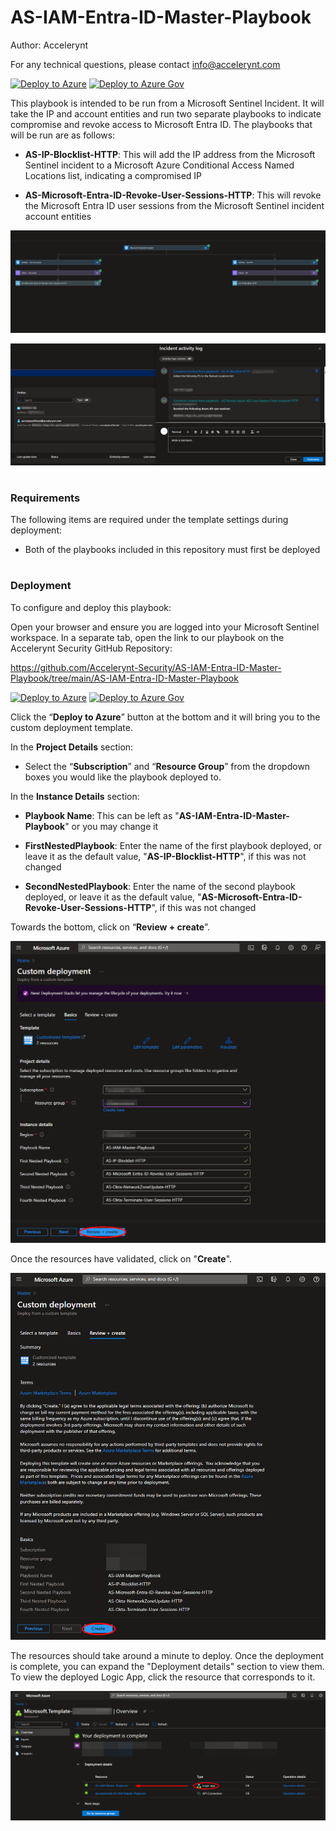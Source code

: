 # AS-IAM-Entra-ID-Master-Playbook

Author: Accelerynt

For any technical questions, please contact info@accelerynt.com  

[![Deploy to Azure](https://aka.ms/deploytoazurebutton)](https://portal.azure.com/#create/Microsoft.Template/uri/https%3A%2F%2Fraw.githubusercontent.com%2FAzure%2FAzure-Sentinel%2Fmaster%2FPlaybooks%2FAS-IAM-Entra-ID-Master-Playbook%2Fazuredeploy.json)
[![Deploy to Azure Gov](https://aka.ms/deploytoazuregovbutton)](https://portal.azure.us/#create/Microsoft.Template/uri/https%3A%2F%2Fraw.githubusercontent.com%2FAzure%2FAzure-Sentinel%2Fmaster%2FPlaybooks%2FAS-IAM-Entra-ID-Master-Playbook%2Fazuredeploy.json)       

This playbook is intended to be run from a Microsoft Sentinel Incident. It will take the IP and account entities and run two separate playbooks to indicate compromise and revoke access to Microsoft Entra ID. The playbooks that will be run are as follows:

* **AS-IP-Blocklist-HTTP**: This will add the IP address from the Microsoft Sentinel incident to a Microsoft Azure Conditional Access Named Locations list, indicating a compromised IP

* **AS-Microsoft-Entra-ID-Revoke-User-Sessions-HTTP**: This will revoke the Microsoft Entra ID user sessions from the Microsoft Sentinel incident account entities
                                                                                                                               
![MasterPlaybook_Demo_1](Images/MasterPlaybook_Demo_1.png)

![MasterPlaybook_Demo_2](Images/MasterPlaybook_Demo_2.png)
 
                                                                                                                                     
#
### Requirements
                                                                                                                                     
The following items are required under the template settings during deployment: 

* Both of the playbooks included in this repository must first be deployed


#
### Deployment                                                                                                         
                                                                                                        
To configure and deploy this playbook:
 
Open your browser and ensure you are logged into your Microsoft Sentinel workspace. In a separate tab, open the link to our playbook on the Accelerynt Security GitHub Repository:

https://github.com/Accelerynt-Security/AS-IAM-Entra-ID-Master-Playbook/tree/main/AS-IAM-Entra-ID-Master-Playbook

[![Deploy to Azure](https://aka.ms/deploytoazurebutton)](https://portal.azure.com/#create/Microsoft.Template/uri/https%3A%2F%2Fraw.githubusercontent.com%2FAzure%2FAzure-Sentinel%2Fmaster%2FPlaybooks%2FAS-IAM-Entra-ID-Master-Playbook%2Fazuredeploy.json)
[![Deploy to Azure Gov](https://aka.ms/deploytoazuregovbutton)](https://portal.azure.us/#create/Microsoft.Template/uri/https%3A%2F%2Fraw.githubusercontent.com%2FAzure%2FAzure-Sentinel%2Fmaster%2FPlaybooks%2FAS-IAM-Entra-ID-Master-Playbook%2Fazuredeploy.json)                                             

Click the “**Deploy to Azure**” button at the bottom and it will bring you to the custom deployment template.

In the **Project Details** section:

* Select the “**Subscription**” and “**Resource Group**” from the dropdown boxes you would like the playbook deployed to.  

In the **Instance Details** section:   

* **Playbook Name**: This can be left as "**AS-IAM-Entra-ID-Master-Playbook**" or you may change it

* **FirstNestedPlaybook**: Enter the name of the first playbook deployed, or leave it as the default value, "**AS-IP-Blocklist-HTTP**", if this was not changed

* **SecondNestedPlaybook**: Enter the name of the second playbook deployed, or leave it as the default value, "**AS-Microsoft-Entra-ID-Revoke-User-Sessions-HTTP**", if this was not changed

Towards the bottom, click on “**Review + create**”. 

![MasterPlaybook_Deploy_1](Images/MasterPlaybook_Deploy_1.png)

Once the resources have validated, click on "**Create**".

![MasterPlaybook_Deploy_2](Images/MasterPlaybook_Deploy_2.png)

The resources should take around a minute to deploy. Once the deployment is complete, you can expand the "Deployment details" section to view them. To view the deployed Logic App, click the resource that corresponds to it.

![MasterPlaybook_Deploy_3](Images/MasterPlaybook_Deploy_3.png)
